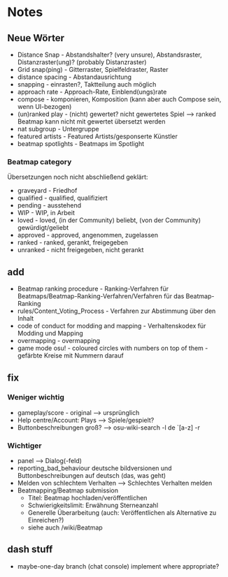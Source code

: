 # Notes

## Neue Wörter

- Distance Snap - Abstandshalter? (very unsure), Abstandsraster, Distanzraster(ung)? (probably Distanzraster)
- Grid snap(ping) - Gitterraster, Spielfeldraster, Raster
- distance spacing - Abstandausrichtung
- snapping - einrasten?, Taktteilung auch möglich
- approach rate - Approach-Rate, Einblend(ungs)rate
- compose - komponieren, Komposition (kann aber auch Compose sein, wenn UI-bezogen)
- (un)ranked play - (nicht) gewertet? nicht gewertetes Spiel --> ranked Beatmap kann nicht mit gewertet übersetzt werden
- nat subgroup - Untergruppe
- featured artists - Featured Artists/gesponserte Künstler
- beatmap spotlights - Beatmaps im Spotlight

### Beatmap category

Übersetzungen noch nicht abschließend geklärt:

- graveyard - Friedhof
- qualified - qualified, qualifiziert
- pending - ausstehend
- WIP - WIP, in Arbeit
- loved - loved, (in der Community) beliebt, (von der Community) gewürdigt/geliebt
- approved - approved, angenommen, zugelassen
- ranked - ranked, gerankt, freigegeben
- unranked - nicht freigegeben, nicht gerankt

## add

- Beatmap ranking procedure - Ranking-Verfahren für Beatmaps/Beatmap-Ranking-Verfahren/Verfahren für das Beatmap-Ranking
- rules/Content_Voting_Process - Verfahren zur Abstimmung über den Inhalt
- code of conduct for modding and mapping - Verhaltenskodex für Modding und Mapping
- overmapping - overmapping
- game mode osu! - coloured circles with numbers on top of them - gefärbte Kreise mit Nummern darauf

## fix

### Weniger wichtig

- gameplay/score - original --> ursprünglich
- Help centre/Account: Plays --> Spiele/gespielt?
- Buttonbeschreibungen groß? --> osu-wiki-search -l de `[a-z] -r

### Wichtiger

- panel --> Dialog(-feld)
- reporting_bad_behaviour deutsche bildversionen und Buttonbeschreibungen auf deutsch (das, was geht)
- Melden von schlechtem Verhalten --> Schlechtes Verhalten melden
- Beatmapping/Beatmap submission
  - Titel: Beatmap hochladen/veröffentlichen
  - Schwierigkeitslimit: Erwähnung Sterneanzahl
  - Generelle Überarbeitung (auch: Veröffentlichen als Alternative zu Einreichen?)
  - siehe auch /wiki/Beatmap

## dash stuff

- maybe-one-day branch (chat console) implement where appropriate?
